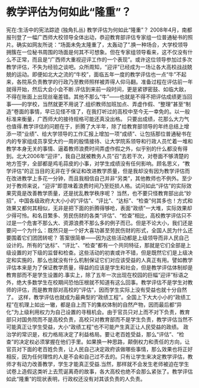 # 教学评估为何如此“隆重”？

宪在:生活中的宪法踪迹 (独角扎丛)
教学评估为何如此“隆重”？
2008年4月，南都报刊登了一幅广西师大校领导全体出动，恭迎教育部评估专家组一位普通秘书的照片。确实如网友所说：“场面未免太隆重了，太轰动了”.换一种场合，大学校领导拥簇在一位秘书周围的场面是何其不可想象。但在专家组领导看来，这不仅没有什么不正常，而且是“广西师大重视迎评工作的一个表现”。或许这位领导参加过多次教学评估，不失为经验之谈吧。众所周知，“迎评”已经成为一场让各大高校战战兢兢的运动。即便如北大之流的“牛校”，面临五年一度的教学评估也一点“牛”不起来，各院系负责教学的行政乃至教师照样被弄得人仰马翻。准备过程在评估前一年就得开始，然后大会小会不断.评估到来前一段时间，更是紧锣密鼓、如临大敌，不得在账面上出现丝毫差错。其他不那么“牛”——也就是不得不把评估成绩更当回事——的学校，当然就更不用说了.组织教师加班加点、弄虚作假、“整理”甚至“制造”卷面的事情，早已见怪不怪了，在我打听过的高校中至今无一幸免的。以一般标准来衡量，广西师大的接待规格可能还真没出格。
只要出成绩，花那么大力气也值得.教学评估的问题在于，折腾了大半年，除了给教育部领导的年终总结上增添一项“业绩”、给大学领导的工作汇报上增加一项“成绩”、让包括那位普通秘书在内的专家组成员享受大约一周的殷情接待、让大学院系领导和行政人员忙着一堆和教学本身无关的事情、逼着教师浪费时间弄虚作假之外，似乎别的什么都没有得到。北大2006年“迎评”，我自己就被教务人员“召”去若干次，对卷面不够清楚的地方签字，全部都是鸡毛蒜皮的小事，对学生成绩没有任何影响。顾名思义，“教学评估”的正当目的无非在于保证和改进教学质量，但是我却没有因为教学评估而在改进教学上多花一分钟，而且我相信自己并非“另类”，其他教师也不例外。至少对于教师来说，“迎评”即意味着浪费时间乃至贬损人格。试问如此“评估”的实际效果究竟是改善教学质量，还是扰乱教学秩序呢？
当然，也不要只怪教育部出此“妙招”，中国各级政府大大小小的“评估”、“评比”、“达标”、“检查”何其多也！方式和效果又都何其相似，无非是把下面的折腾得够呛，表面“政绩”一大堆，实际效果却少得可怜。和名目繁多、劳民伤财的各类“评估”、“检查”相比，高校教学评估只不过是一个危害不那么大、资源浪费不那么多的例子而已。但是不论大小，我们还是要问一个为什么：既然只是一个好大喜功甚至劳民伤财的形式，全国人民为什么还要围着它们团团转呢？
答案很简单——因为这些活动都是上级领导而非人民自己设计的。所有的“达标”、“评比”、“检查”都有一个共同特征，那就是它们全部是上级设置的对下级的监督和检查。这些活动的初衷或许不错，但是既然它们是上级决定和实施的，那么也就没有什么机制保证它们对应该受益的人真正有用。譬如教学评估本来是为了保证教学质量，得益的应该是学生和社会，但是教学评估体制却是教育部而不是学生设置的.事实上，除了五年一次出现在校园的巨幅“迎评”标语之外，绝大多数学生在校期间恐怕压根就不知道有这么回事。教学评估不是学生对教师的评估，而是教育部对高校的“评估”，因而学生实际上没有受益也就十分自然了。
这样，教学评估也就成为最典型的“政绩工程”。全国上下大大小小的“政绩工程”在机理上如出一辙，都是自上而下的集权体制的自然产物，因而最后都“异化”为上级利用权力为自己设置的寻租机会。由于官员只对上而不对下负责，教育部只对国务院而不是高校负责，高校只对教育部而不是学生负责，教学评估当然不可能真正让学生受益，大小“政绩工程”也不可能产生真正让人民受益的政绩。
政治学的常识是，权力格局决定了利益格局。要让老百姓受益，那么“评估”、“检查”的决定权必须掌握在他们手里。如果换一种思路，颠倒权力和责任的方向，让官员对下面的老百姓负责，让人民自己决定政府该做哪些事情，那么效果也将正好相反，因为任何理性的人是不会和自己过不去的。只有让学生来决定教学评估，教师才有动力改善教学，学生才能真正受益.当然，那样就不会发生老师被迫在学生试卷上造假这类听上去荒诞离奇的故事，各大高校也绝不会那么紧张了。教学评估如此“隆重”的现状表明，行政权还没有对其该负责的人负责。